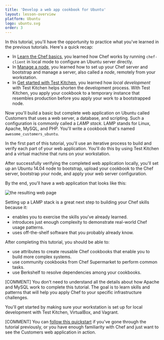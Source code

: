 ```yaml
---
title: 'Develop a web app cookbook for Ubuntu'
layout: lesson-overview
platform: Ubuntu
logo: ubuntu.svg
order: 3
---
```

In this tutorial, you'll have the opportunity to practice what you've learned in the previous tutorials. Here's a quick recap:

* In [Learn the Chef basics](/learn-the-basics/ubuntu), you learned how Chef works by running `chef-client` in local mode to configure an Ubuntu server directly.
* In [Manage a node](/tutorials/manage-a-node/ubuntu/), you learned how to set up your Chef server and bootstrap and manage a server, also called a _node_, remotely from your workstation.
* In [Get started with Test Kitchen](/tutorials/local-development/ubuntu/), you learned how _local development_ with Test Kitchen helps shorten the development process. With Test Kitchen, you apply your cookbook to a temporary instance that resembles production before you apply your work to a bootstrapped node.

Now you'll build a basic but complete web application on Ubuntu called Customers that uses a web server, a database, and scripting. Such a configuration is commonly called a _LAMP stack_. LAMP stands for Linux, Apache, MySQL, and PHP. You'll write a cookbook that's named `awesome_customers_ubuntu`.

In the first part of this tutorial, you'll use an iterative process to build and verify each part of your web application. You'll do this by using Test Kitchen and a virtual machine that runs on your workstation.

After successfully verifying the completed web application locally, you'll set up an Ubuntu 14.04 node to bootstrap, upload your cookbook to the Chef server, bootstrap your node, and apply your web server configuration.

By the end, you'll have a web application that looks like this:

![the resulting web page](misc/manage_customers_node.png)

Setting up a LAMP stack is a great next step to building your Chef skills because it:

* enables you to exercise the skills you've already learned.
* introduces just enough complexity to demonstrate real-world Chef usage patterns.
* uses off-the-shelf software that you probably already know.

After completing this tutorial, you should be able to:

* use attributes to create reusable Chef cookbooks that enable you to build more complex systems.
* use community cookbooks from Chef Supermarket to perform common tasks.
* use Berkshelf to resolve dependencies among your cookbooks.

[COMMENT] You don't need to understand all the details about how Apache and MySQL work to complete this tutorial. The goal is to learn skills and patterns that will help you apply Chef to your specific infrastructure challenges.

You'll get started by making sure your workstation is set up for local development with Test Kitchen, VirtualBox, and Vagrant.

[COMMENT] You can [follow this quickstart](/manage-a-web-app/ubuntu/bring-up-the-web-app-using-test-kitchen/) if you've gone through the tutorial previously, or you have enough familiarity with Chef and just want to see the Customers web application in action.
